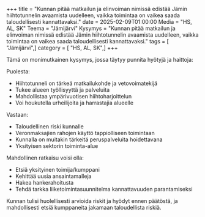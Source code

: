 +++
title = "Kunnan pitää matkailun ja elinvoiman nimissä edistää Jämin hiihtotunnelin avaamista uudelleen, vaikka toimintaa on vaikea saada taloudellisesti kannattavaksi."
date = 2025-02-09T01:00:00
Media = "HS, AL, SK"
Teema = "Jämijärvi"
Kysymys = "Kunnan pitää matkailun ja elinvoiman nimissä edistää Jämin hiihtotunnelin avaamista uudelleen, vaikka toimintaa on vaikea saada taloudellisesti kannattavaksi."
tags = [ "Jämijärvi",]
category = [ "HS, AL, SK",]
+++

Tämä on monimutkainen kysymys, jossa täytyy punnita hyötyjä ja haittoja:

Puolesta:
- Hiihtotunneli on tärkeä matkailukohde ja vetovoimatekijä
- Tukee alueen työllisyyttä ja palveluita
- Mahdollistaa ympärivuotisen hiihtoharjoittelun
- Voi houkutella urheilijoita ja harrastajia alueelle

Vastaan:
- Taloudellinen riski kunnalle
- Veronmaksajien rahojen käyttö tappiolliseen toimintaan
- Kunnalla on muitakin tärkeitä peruspalveluita hoidettavana
- Yksityisen sektorin toiminta-alue

Mahdollinen ratkaisu voisi olla:
- Etsiä yksityinen toimija/kumppani
- Kehittää uusia ansaintamalleja
- Hakea hankerahoitusta
- Tehdä tarkka liiketoimintasuunnitelma kannattavuuden parantamiseksi

Kunnan tulisi huolellisesti arvioida riskit ja hyödyt ennen päätöstä, ja mahdollisesti etsiä kumppaneita jakamaan taloudellista riskiä.